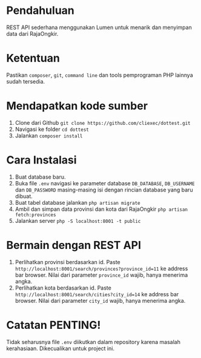 # Pendahuluan

REST API sederhana menggunakan Lumen untuk menarik dan menyimpan data dari RajaOngkir.

# Ketentuan

Pastikan `composer`, `git`, `command line` dan tools pemprograman PHP lainnya sudah tersedia.

# Mendapatkan kode sumber

1. Clone dari Github `git clone https://github.com/cliexec/dottest.git`
2. Navigasi ke folder `cd dottest`
3. Jalankan `composer install`

# Cara Instalasi

1. Buat database baru.
2. Buka file `.env` navigasi ke parameter database `DB_DATABASE`, `DB_USERNAME` dan `DB_PASSWORD` masing-masing isi dengan rincian database yang baru dibuat.
3. Buat tabel database jalankan `php artisan migrate`
4. Ambil dan simpan data provinsi dan kota dari RajaOngkir `php artisan fetch:provinces`
5. Jalankan server `php -S localhost:8001 -t public`

# Bermain dengan REST API

1. Perlihatkan provinsi berdasarkan id. Paste `http://localhost:8001/search/provinces?province_id=11` ke address bar browser. Nilai dari parameter `province_id` wajib, hanya menerima angka.
2. Perlihatkan kota berdasarkan id. Paste `http://localhost:8001/search/cities?city_id=14` ke address bar browser. Nilai dari parameter `city_id` wajib, hanya menerima angka.

# Catatan PENTING!

Tidak seharusnya file `.env` diikutkan dalam repository karena masalah kerahasiaan. Dikecualikan untuk project ini.